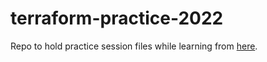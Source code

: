 # terraform-practice-2022
Repo to hold practice session files while learning from [here](https://www.youtube.com/watch?v=V4waklkBC38).
